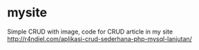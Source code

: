 # mysite
Simple CRUD with image, code for CRUD article in my site http://r4ndiel.com/aplikasi-crud-sederhana-php-mysql-lanjutan/
